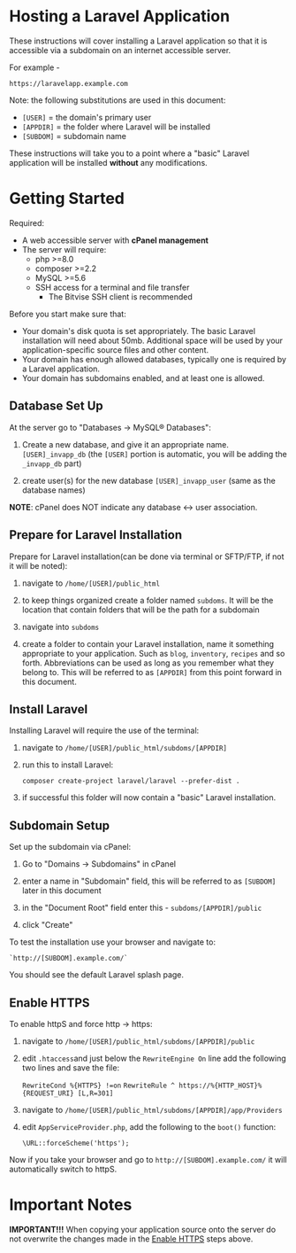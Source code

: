 
# Hosting a Laravel Application

These instructions will cover installing a Laravel application so that it is accessible via a subdomain on an internet accessible server. 

For example - 

`https://laravelapp.example.com`

Note: the following substitutions are used in this document:

* `[USER]` = the domain's primary user
* `[APPDIR]` = the folder where Laravel will be installed
* `[SUBDOM]` = subdomain name

These instructions will take you to a point where a "basic" Laravel application will be installed **without** any modifications. 

# Getting Started

Required:

* A web accessible server with **cPanel management**
* The server will require:
  * php >=8.0
  * composer >=2.2
  * MySQL >=5.6
  * SSH access for a terminal and file transfer
    * The Bitvise SSH client is recommended

Before you start make sure that:

* Your domain's disk quota is set appropriately. The basic Laravel installation will need about 50mb. Additional space will be used by your application-specific source files and other content.
* Your domain has enough allowed databases, typically one is required by a Laravel application.
* Your domain has subdomains enabled, and at least one is allowed.

## Database Set Up

At the server go to "Databases -> MySQL® Databases":

1) Create a new database, and give it an appropriate name.
    `[USER]_invapp_db` (the `[USER]` portion is automatic, you will be adding the `_invapp_db` part)

2) create user(s) for the new database
    `[USER]_invapp_user` (same as the database names)

**NOTE**: cPanel does NOT indicate any database <-> user association.

## Prepare for Laravel Installation

Prepare for Laravel installation(can be done via terminal or SFTP/FTP, if not it will be noted):

1) navigate to `/home/[USER]/public_html`

2) to keep things organized create a folder named `subdoms`. It will be the location that contain folders that will be the path for a subdomain

3) navigate into `subdoms`

4) create a folder to contain your Laravel installation, name it something appropriate to your application. Such as `blog`, `inventory`, `recipes` and so forth. Abbreviations can be used as long as you remember what they belong to. This will be referred to as `[APPDIR]` from this point forward in this document.


## Install Laravel

Installing Laravel will require the use of the terminal:

1) navigate to `/home/[USER]/public_html/subdoms/[APPDIR]`

2) run this to install Laravel:

    `composer create-project laravel/laravel --prefer-dist .`

3) if successful this folder will now contain a "basic" Laravel installation.

## Subdomain Setup

Set up the subdomain via cPanel:

1) Go to "Domains -> Subdomains" in cPanel

2) enter a name in "Subdomain" field, this will be referred to as `[SUBDOM]` later in this document

3) in the "Document Root" field enter this - `subdoms/[APPDIR]/public`

4) click "Create"

To test the installation use your browser and navigate to:

    `http://[SUBDOM].example.com/`

You should see the default Laravel splash page.


## Enable HTTPS

To enable httpS and force http -> https:

1) navigate to `/home/[USER]/public_html/subdoms/[APPDIR]/public`

2) edit `.htaccess`and just below the `RewriteEngine On` line add the following two lines and save the file:

    `RewriteCond %{HTTPS} !=on`
    `RewriteRule ^ https://%{HTTP_HOST}%{REQUEST_URI} [L,R=301]`

3) navigate to `/home/[USER]/public_html/subdoms/[APPDIR]/app/Providers`

4) edit `AppServiceProvider.php`, add the following to the `boot()` function:

    `\URL::forceScheme('https');`

Now if you take your browser and go to `http://[SUBDOM].example.com/` it will automatically switch to httpS.

# Important Notes

**IMPORTANT!!!** When copying your application source onto the server do not overwrite the changes made in the [Enable HTTPS](#enable_https) steps above. 




